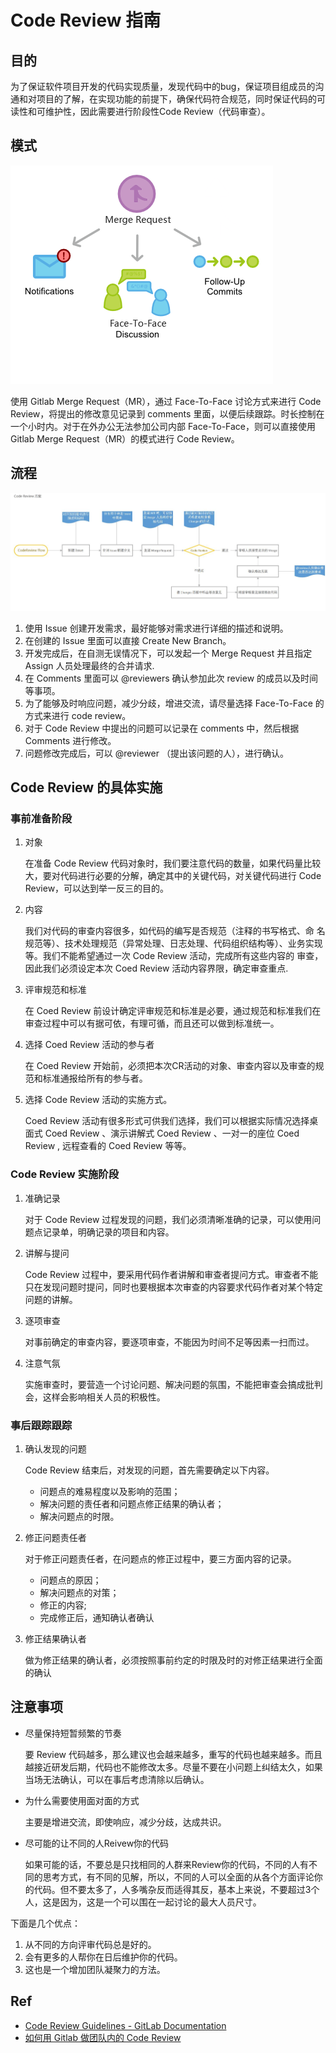 # Code Review 指南


## 目的
为了保证软件项目开发的代码实现质量，发现代码中的bug，保证项目组成员的沟通和对项目的了解，在实现功能的前提下，确保代码符合规范，同时保证代码的可读性和可维护性，因此需要进行阶段性Code Review（代码审查）。

## 模式

![CodeReviewFlow](./merge-request-overview.png)

使用 Gitlab Merge Request（MR），通过 Face-To-Face 讨论方式来进行 Code Review，将提出的修改意见记录到 comments 里面，以便后续跟踪。时长控制在一个小时内。对于在外办公无法参加公司内部 Face-To-Face，则可以直接使用 Gitlab Merge Request（MR）的模式进行 Code Review。


## 流程

![CodeReviewFlow](./code-review-flow.png)

1. 使用 Issue 创建开发需求，最好能够对需求进行详细的描述和说明。
2. 在创建的 Issue 里面可以直接 Create New Branch。
3. 开发完成后，在自测无误情况下，可以发起一个 Merge Request 并且指定 Assign 人员处理最终的合并请求.
4. 在 Comments 里面可以 @reviewers 确认参加此次 review 的成员以及时间等事项。
5. 为了能够及时响应问题，减少分歧，增进交流，请尽量选择 Face-To-Face 的方式来进行 code review。
6. 对于 Code Review 中提出的问题可以记录在 comments 中，然后根据 Comments 进行修改。
7. 问题修改完成后，可以 @reviewer （提出该问题的人），进行确认。

## Code Review 的具体实施

### 事前准备阶段

1. 对象

    在准备 Code Review 代码对象时，我们要注意代码的数量，如果代码量比较大，要对代码进行必要的分解，确定其中的关键代码，对关键代码进行 Code
Review，可以达到举一反三的目的。

2. 内容

    我们对代码的审查内容很多，如代码的编写是否规范（注释的书写格式、命 名  规范等）、技术处理规范（异常处理、日志处理、代码组织结构等）、业务实现等。我们不能希望通过一次 Code Review 活动，完成所有这些内容的 审查， 因此我们必须设定本次 Coed Review 活动内容界限，确定审查重点.

3. 评审规范和标准

    在 Coed Review 前设计确定评审规范和标准是必要，通过规范和标准我们在审查过程中可以有据可依，有理可循，而且还可以做到标准统一。

4. 选择 Coed Review 活动的参与者

    在 Coed Review 开始前，必须把本次CR活动的对象、审查内容以及审查的规范和标准通报给所有的参与者。

5. 选择 Code Review 活动的实施方式。

    Coed Review 活动有很多形式可供我们选择，我们可以根据实际情况选择桌面式 Coed Review 、演示讲解式 Coed Review 、一对一的座位 Coed Review , 远程查看的 Coed Review 等等。

### Code Review 实施阶段

1. 准确记录

    对于 Code Review 过程发现的问题，我们必须清晰准确的记录，可以使用问题点记录单，明确记录的项目和内容。

2. 讲解与提问

    Code Review 过程中，要采用代码作者讲解和审查者提问方式。审查者不能只在发现问题时提问，同时也要根据本次审查的内容要求代码作者对某个特定问题的讲解。

3. 逐项审查

    对事前确定的审查内容，要逐项审查，不能因为时间不足等因素一扫而过。

4. 注意气氛

    实施审查时，要营造一个讨论问题、解决问题的氛围，不能把审查会搞成批判会，这样会影响相关人员的积极性。

### 事后跟踪跟踪

1. 确认发现的问题

    Code Review 结束后，对发现的问题，首先需要确定以下内容。 
    - 问题点的难易程度以及影响的范围；
    - 解决问题的责任者和问题点修正结果的确认者；
    - 解决问题点的时限。

2. 修正问题责任者

    对于修正问题责任者，在问题点的修正过程中，要三方面内容的记录。 
    - 问题点的原因； 
    - 解决问题点的对策； 
    - 修正的内容;
    - 完成修正后，通知确认者确认

3. 修正结果确认者

    做为修正结果的确认者，必须按照事前约定的时限及时的对修正结果进行全面的确认


## 注意事项

- 尽量保持短暂频繁的节奏

    要 Review 代码越多，那么建议也会越来越多，重写的代码也越来越多。而且越接近研发后期，代码也不能修改太多。尽量不要在小问题上纠结太久，如果当场无法确认，可以在事后考虑清除以后确认。

- 为什么需要使用面对面的方式

    主要是增进交流，即使响应，减少分歧，达成共识。

- 尽可能的让不同的人Reivew你的代码

    如果可能的话，不要总是只找相同的人群来Review你的代码，不同的人有不同的思考方式，有不同的见解，所以，不同的人可以全面的从各个方面评论你的代码。但不要太多了，人多嘴杂反而适得其反，基本上来说，不要超过3个人，这是因为，这是一个可以围在一起讨论的最大人员尺寸。

下面是几个优点：

1. 从不同的方向评审代码总是好的。
2. 会有更多的人帮你在日后维护你的代码。
3. 这也是一个增加团队凝聚力的方法。

## Ref

- [Code Review Guidelines - GitLab Documentation](https://docs.gitlab.com/ce/development/code_review.html)
- [如何用 Gitlab 做团队内的 Code Review](https://segmentfault.com/a/1190000006062488)
